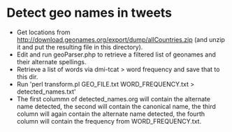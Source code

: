 Detect geo names in tweets
==========================

* Get locations from http://download.geonames.org/export/dump/allCountries.zip (and unzip it and put the resulting file in this directory).
* Edit and run geoParser.php to retrieve a filtered list of geonames and their alternate spellings.
* Retrieve a list of words via dmi-tcat > word frequency and save that to this dir.
* Run 'perl transform.pl GEO_FILE.txt WORD_FREQUENCY.txt > detected_names.txt'
* The first colummn of detected_names.org will contain the alternate name detected, the second will contain the canonical name, the third column will again contain the alternate name detected, the fourth column will contain the frequency from WORD_FREQUENCY.txt.
